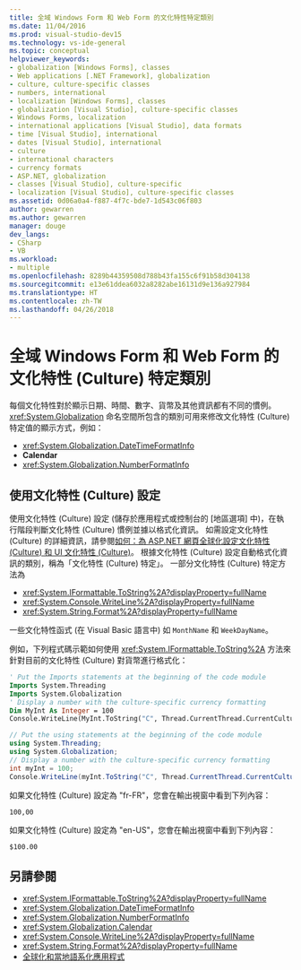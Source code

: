 ```yaml
---
title: 全域 Windows Form 和 Web Form 的文化特性特定類別
ms.date: 11/04/2016
ms.prod: visual-studio-dev15
ms.technology: vs-ide-general
ms.topic: conceptual
helpviewer_keywords:
- globalization [Windows Forms], classes
- Web applications [.NET Framework], globalization
- culture, culture-specific classes
- numbers, international
- localization [Windows Forms], classes
- globalization [Visual Studio], culture-specific classes
- Windows Forms, localization
- international applications [Visual Studio], data formats
- time [Visual Studio], international
- dates [Visual Studio], international
- culture
- international characters
- currency formats
- ASP.NET, globalization
- classes [Visual Studio], culture-specific
- localization [Visual Studio], culture-specific classes
ms.assetid: 0d06a0a4-f887-4f7c-bde7-1d543c06f803
author: gewarren
ms.author: gewarren
manager: douge
dev_langs:
- CSharp
- VB
ms.workload:
- multiple
ms.openlocfilehash: 8289b44359508d788b43fa155c6f91b58d304138
ms.sourcegitcommit: e13e61ddea6032a8282abe16131d9e136a927984
ms.translationtype: HT
ms.contentlocale: zh-TW
ms.lasthandoff: 04/26/2018
---
```

# <a name="culture-specific-classes-for-global-windows-forms-and-web-forms"></a>全域 Windows Form 和 Web Form 的文化特性 (Culture) 特定類別

每個文化特性對於顯示日期、時間、數字、貨幣及其他資訊都有不同的慣例。 <xref:System.Globalization> 命名空間所包含的類別可用來修改文化特性 (Culture) 特定值的顯示方式，例如：
- <xref:System.Globalization.DateTimeFormatInfo>
- **Calendar**
- <xref:System.Globalization.NumberFormatInfo>

## <a name="using-the-culture-setting"></a>使用文化特性 (Culture) 設定

使用文化特性 (Culture) 設定 (儲存於應用程式或控制台的 [地區選項] 中)，在執行階段判斷文化特性 (Culture) 慣例並據以格式化資訊。 如需設定文化特性 (Culture) 的詳細資訊，請參閱[如何：為 ASP.NET 網頁全球化設定文化特性 (Culture) 和 UI 文化特性 (Culture)](http://msdn.microsoft.com/Library/76091f86-f967-4687-a40f-de87bd8cc9a0)。 根據文化特性 (Culture) 設定自動格式化資訊的類別，稱為「文化特性 (Culture) 特定」。 一部分文化特性 (Culture) 特定方法為
- <xref:System.IFormattable.ToString%2A?displayProperty=fullName>
- <xref:System.Console.WriteLine%2A?displayProperty=fullName>
- <xref:System.String.Format%2A?displayProperty=fullName>

一些文化特性函式 (在 Visual Basic 語言中) 如 `MonthName` 和 `WeekDayName`。

例如，下列程式碼示範如何使用 <xref:System.IFormattable.ToString%2A> 方法來針對目前的文化特性 (Culture) 對貨幣進行格式化：

```vb
' Put the Imports statements at the beginning of the code module
Imports System.Threading
Imports System.Globalization
' Display a number with the culture-specific currency formatting
Dim MyInt As Integer = 100
Console.WriteLine(MyInt.ToString("C", Thread.CurrentThread.CurrentCulture))
```

```csharp
// Put the using statements at the beginning of the code module
using System.Threading;
using System.Globalization;
// Display a number with the culture-specific currency formatting
int myInt = 100;
Console.WriteLine(myInt.ToString("C", Thread.CurrentThread.CurrentCulture));
```

如果文化特性 (Culture) 設定為 "fr-FR"，您會在輸出視窗中看到下列內容：

`100,00`

如果文化特性 (Culture) 設定為 "en-US"，您會在輸出視窗中看到下列內容：

`$100.00`

## <a name="see-also"></a>另請參閱

- <xref:System.IFormattable.ToString%2A?displayProperty=fullName>
- <xref:System.Globalization.DateTimeFormatInfo>
- <xref:System.Globalization.NumberFormatInfo>
- <xref:System.Globalization.Calendar>
- <xref:System.Console.WriteLine%2A?displayProperty=fullName>
- <xref:System.String.Format%2A?displayProperty=fullName>
- [全球化和當地語系化應用程式](../ide/globalizing-and-localizing-applications.md)